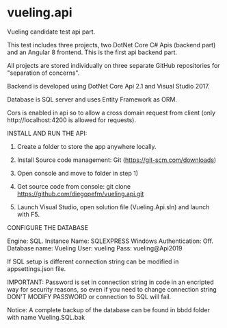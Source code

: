 # vueling.api
Vueling candidate test api part.

This test includes three projects, two DotNet Core C# Apis (backend part) and an Angular 8 frontend. This is the first api backend part.

All projects are stored individually on three separate GitHub repositories for "separation of concerns".

Backend is developed using DotNet Core Api 2.1 and Visual Studio 2017.

Database is SQL server and uses Entity Framework as ORM.

Cors is enabled in api so to allow a cross domain request from client (only http://localhost:4200 is allowed for requests).

INSTALL AND RUN THE API:

1) Create a folder to store the app anywhere locally.

2) Install Source code management: Git (https://git-scm.com/downloads)

3) Open console and move to folder in step 1)

4) Get source code from console: git clone https://github.com/diegopefm/vueling.api.git

6) Launch Visual Studio, open solution file (Vueling.Api.sln) and launch with F5.

CONFIGURE THE DATABASE

Engine: SQL.
Instance Name: SQLEXPRESS
Windows Authentication: Off.
Database name: Vueling
User: vueling
Pass: vueling@Api2019

If SQL setup is different connection string can be modified in appsettings.json file.

IMPORTANT: Password is set in connection string in code in an encripted way for security reasons, so even if you need to change connection string DON'T MODIFY PASSWORD or connection to SQL will fail.

Notice: A complete backup of the database can be found in bbdd folder with name Vueling.SQL.bak 